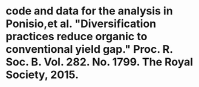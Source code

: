 # code and data for the analysis in	Ponisio,et al. "Diversification practices reduce organic to conventional yield gap." Proc. R. Soc. B. Vol. 282. No. 1799. The Royal Society, 2015.
